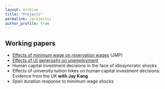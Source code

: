 ```yaml
---
layout: archive
title: "Projects"
permalink: /projects/
author_profile: true
---
```


## Working papers
  - [Effects of minimum wage on reservation wages](/files/research_projects/JMP/JMP_draft.pdf)
(JMP)
  - [Effects of UI generosity on unemployment](/files/research_projects/SYP/fnl_drft.pdf)
  - Human capital investment decisions in the face of idiosyncratic shocks
  - Effects of university tuition hikes on human capital investment decisions: Evidence from the UK __with Jay Kang__
  - Spell duration response to minimum wage shocks

<!--
## Selected Peer-Reviewed Papers

{% for post in site.selected reversed %}
  {% include archive-single-research.html %}
{% endfor %}

## Other Publications

{% for post in site.research reversed %}
  {% include archive-single-research.html %}
{% endfor %}

## Working Papers

{% for post in site.workingpapers reversed %}
  {% include archive-single-research.html %}
{% endfor %} -->

